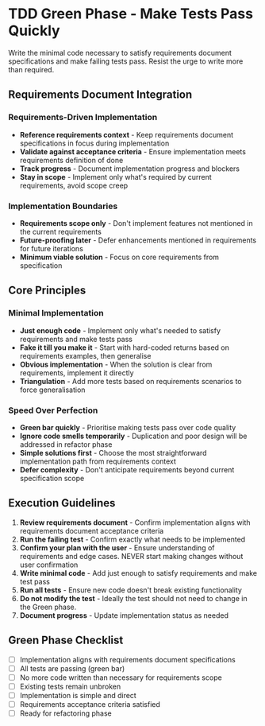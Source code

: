 # TDD Green Phase - Make Tests Pass Quickly

Write the minimal code necessary to satisfy requirements document specifications and make failing tests pass. Resist the urge to write more than required.

## Requirements Document Integration

### Requirements-Driven Implementation
- **Reference requirements context** - Keep requirements document specifications in focus during implementation
- **Validate against acceptance criteria** - Ensure implementation meets requirements definition of done
- **Track progress** - Document implementation progress and blockers
- **Stay in scope** - Implement only what's required by current requirements, avoid scope creep

### Implementation Boundaries
- **Requirements scope only** - Don't implement features not mentioned in the current requirements
- **Future-proofing later** - Defer enhancements mentioned in requirements for future iterations
- **Minimum viable solution** - Focus on core requirements from specification

## Core Principles

### Minimal Implementation
- **Just enough code** - Implement only what's needed to satisfy requirements and make tests pass
- **Fake it till you make it** - Start with hard-coded returns based on requirements examples, then generalise
- **Obvious implementation** - When the solution is clear from requirements, implement it directly
- **Triangulation** - Add more tests based on requirements scenarios to force generalisation

### Speed Over Perfection
- **Green bar quickly** - Prioritise making tests pass over code quality
- **Ignore code smells temporarily** - Duplication and poor design will be addressed in refactor phase
- **Simple solutions first** - Choose the most straightforward implementation path from requirements context
- **Defer complexity** - Don't anticipate requirements beyond current specification scope

## Execution Guidelines

1. **Review requirements document** - Confirm implementation aligns with requirements document acceptance criteria
2. **Run the failing test** - Confirm exactly what needs to be implemented
3. **Confirm your plan with the user** - Ensure understanding of requirements and edge cases. NEVER start making changes without user confirmation
4. **Write minimal code** - Add just enough to satisfy requirements and make test pass
5. **Run all tests** - Ensure new code doesn't break existing functionality
6. **Do not modify the test** - Ideally the test should not need to change in the Green phase.
7. **Document progress** - Update implementation status as needed

## Green Phase Checklist
- [ ] Implementation aligns with requirements document specifications
- [ ] All tests are passing (green bar)
- [ ] No more code written than necessary for requirements scope
- [ ] Existing tests remain unbroken
- [ ] Implementation is simple and direct
- [ ] Requirements acceptance criteria satisfied
- [ ] Ready for refactoring phase
